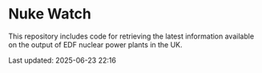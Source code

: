 # Nuke Watch

This repository includes code for retrieving the latest information available on the output of EDF nuclear power plants in the UK.

Last updated: 2025-06-23 22:16